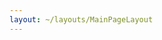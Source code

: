 ```yaml
---
layout: ~/layouts/MainPageLayout
---
```


<template v-slot:title>

## Secret Calendar

</template>

<slim-column>
    <calendar></calendar>
</slim-column>